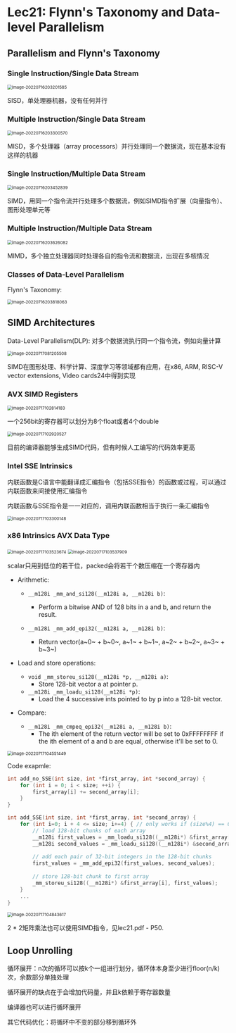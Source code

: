 # Lec21: Flynn's Taxonomy and Data-level Parallelism

## Parallelism and Flynn's Taxonomy

### Single Instruction/Single Data Stream

<img src="assets/image-20220716203201585.png" alt="image-20220716203201585" style="zoom:67%;" />

SISD，单处理器机器，没有任何并行

### Multiple Instruction/Single Data Stream

<img src="assets/image-20220716203300570.png" alt="image-20220716203300570" style="zoom:67%;" />

MISD，多个处理器（array processors）并行处理同一个数据流，现在基本没有这样的机器

### Single Instruction/Multiple Data Stream

<img src="assets/image-20220716203452839.png" alt="image-20220716203452839" style="zoom:67%;" />

SIMD，用同一个指令流并行处理多个数据流，例如SIMD指令扩展（向量指令）、图形处理单元等

### Multiple Instruction/Multiple Data Stream

<img src="assets/image-20220716203626082.png" alt="image-20220716203626082" style="zoom:67%;" />

MIMD，多个独立处理器同时处理各自的指令流和数据流，出现在多核情况

### Classes of Data-Level Parallelism

Flynn's Taxonomy:

<img src="assets/image-20220716203818063.png" alt="image-20220716203818063" style="zoom:67%;" />

## SIMD Architectures

Data-Level Parallelism(DLP): 对多个数据流执行同一个指令流，例如向量计算

<img src="assets/image-20220717081205508.png" alt="image-20220717081205508" style="zoom:67%;" />

SIMD在图形处理、科学计算、深度学习等领域都有应用，在x86, ARM, RISC-V vector extensions, Video cards24中得到实现

### AVX SIMD Registers

<img src="assets/image-20220717102814183.png" alt="image-20220717102814183" style="zoom:67%;" />

一个256bit的寄存器可以划分为8个float或者4个double

<img src="assets/image-20220717102920527.png" alt="image-20220717102920527" style="zoom:67%;" />

目前的编译器能够生成SIMD代码，但有时候人工编写的代码效率更高

### Intel SSE Intrinsics

内联函数是C语言中能翻译成汇编指令（包括SSE指令）的函数或过程，可以通过内联函数来间接使用汇编指令

内联函数与SSE指令是一一对应的，调用内联函数相当于执行一条汇编指令

<img src="assets/image-20220717103300148.png" alt="image-20220717103300148" style="zoom: 67%;" />

### x86 Intrinsics AVX Data Type

<img src="assets/image-20220717103523674.png" alt="image-20220717103523674" style="zoom:67%;" />

<img src="assets/image-20220717103537909.png" alt="image-20220717103537909" style="zoom:67%;" />

scalar只用到低位的若干位，packed会将若干个数压缩在一个寄存器内

- Arithmetic:

  - `__m128i _mm_and_si128(__m128i a, __m128i b)`:
    - Perform a bitwise AND of 128 bits in a and b, and return the result.

  - `__m128i _mm_add_epi32(__m128i a, __m128i b)`:
    - Return vector(a~0~ + b~0~, a~1~ + b~1~, a~2~ + b~2~, a~3~ + b~3~)

- Load and store operations:
  - `void _mm_storeu_si128(__m128i *p, __m128i a)`:
    - Store 128-bit vector a at pointer p.
  - `__m128i _mm_loadu_si128(__m128i *p)`:
    - Load the 4 successive ints pointed to by p into a 128-bit vector.

- Compare:
  - `__m128i _mm_cmpeq_epi32(__m128i a, __m128i b)`:
    - The ith element of the return vector will be set to 0xFFFFFFFF if the ith element of a and b are equal, otherwise it'll be set to 0.

<img src="assets/image-20220717104551449.png" alt="image-20220717104551449" style="zoom:67%;" />

Code exapmle:

```c
int add_no_SSE(int size, int *first_array, int *second_array) {
	for (int i = 0; i < size; ++i) {
		first_array[i] += second_array[i];
	}
}

int add_SSE(int size, int *first_array, int *second_array) {
	for (int i=0; i + 4 <= size; i+=4) { // only works if (size%4) == 0
		// load 128-bit chunks of each array
		__m128i first_values = _mm_loadu_si128((__m128i*) &first_array[i]);
		__m128i second_values = _mm_loadu_si128((__m128i*) &second_array[i]);
	
		// add each pair of 32-bit integers in the 128-bit chunks
		first_values = _mm_add_epi32(first_values, second_values);
	
		// store 128-bit chunk to first array
		_mm_storeu_si128((__m128i*) &first_array[i], first_values);
    }
    ...
}
```

<img src="assets/image-20220717104843617.png" alt="image-20220717104843617" style="zoom:67%;" />

2 \* 2矩阵乘法也可以使用SIMD指令，见lec21.pdf - P50.

## Loop Unrolling

循环展开：n次的循环可以按k个一组进行划分，循环体本身至少进行floor(n/k)次，余数部分单独处理

循环展开的缺点在于会增加代码量，并且k依赖于寄存器数量

编译器也可以进行循环展开

其它代码优化：将循环中不变的部分移到循环外
